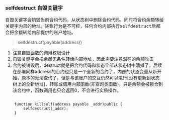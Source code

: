 
### selfdestruct 自毁关键字
自毁关键字会销毁当前合约代码，从状态树中删除合约代码，同时将合约余额转给关键字内部的地址。转账行为是不可控，任何合约内部执行<kbd>selfdestruct</kbd>后都会把余额转给内部提供的账户地址。
> selfdestruct(payable(address))
1. 注意自毁函数的调用权限设计
2. 自毁关键字会把余额无条件转给内部地址，因此需要注意潜在的余额攻击
3. 合约被销毁后，destruct就是把合约代码和状态全部从状态树中清掉了，后续在部署同样address的合约也只是一个全新的合约了，内部的状态变量从新开始，原本的无法查询了。但是与该账户的交互仍然可以进行[没有更新到状态树上的全新地址]，转账或调用内部函数(非查询类函数)，只是余额会被锁仓到该合约中，函数调用也只会返回0，不会进行实质操作。
```solidity

    function killself(address payable _addr)public {
        selfdestruct(_addr);
    }
```
